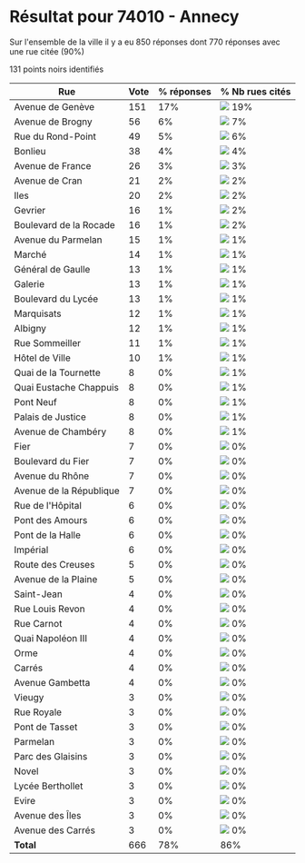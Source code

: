 # Résultat pour 74010 - Annecy

Sur l'ensemble de la ville il y a eu 850 réponses dont 770 réponses avec une rue citée (90%)

131 points noirs identifiés

| Rue | Vote | % réponses | % Nb rues cités|
|-----|------|------------|----------------|
| Avenue de Genève | 151 | 17% | <img src="../../img/bar_19.gif" />&nbsp;19%|
| Avenue de Brogny | 56 | 6% | <img src="../../img/bar_7.gif" />&nbsp;7%|
| Rue du Rond-Point | 49 | 5% | <img src="../../img/bar_6.gif" />&nbsp;6%|
| Bonlieu | 38 | 4% | <img src="../../img/bar_4.gif" />&nbsp;4%|
| Avenue de France | 26 | 3% | <img src="../../img/bar_3.gif" />&nbsp;3%|
| Avenue de Cran | 21 | 2% | <img src="../../img/bar_2.gif" />&nbsp;2%|
| Iles | 20 | 2% | <img src="../../img/bar_2.gif" />&nbsp;2%|
| Gevrier | 16 | 1% | <img src="../../img/bar_2.gif" />&nbsp;2%|
| Boulevard de la Rocade | 16 | 1% | <img src="../../img/bar_2.gif" />&nbsp;2%|
| Avenue du Parmelan | 15 | 1% | <img src="../../img/bar_1.gif" />&nbsp;1%|
| Marché | 14 | 1% | <img src="../../img/bar_1.gif" />&nbsp;1%|
| Général de Gaulle | 13 | 1% | <img src="../../img/bar_1.gif" />&nbsp;1%|
| Galerie | 13 | 1% | <img src="../../img/bar_1.gif" />&nbsp;1%|
| Boulevard du Lycée | 13 | 1% | <img src="../../img/bar_1.gif" />&nbsp;1%|
| Marquisats | 12 | 1% | <img src="../../img/bar_1.gif" />&nbsp;1%|
| Albigny | 12 | 1% | <img src="../../img/bar_1.gif" />&nbsp;1%|
| Rue Sommeiller | 11 | 1% | <img src="../../img/bar_1.gif" />&nbsp;1%|
| Hôtel de Ville | 10 | 1% | <img src="../../img/bar_1.gif" />&nbsp;1%|
| Quai de la Tournette | 8 | 0% | <img src="../../img/bar_1.gif" />&nbsp;1%|
| Quai Eustache Chappuis | 8 | 0% | <img src="../../img/bar_1.gif" />&nbsp;1%|
| Pont Neuf | 8 | 0% | <img src="../../img/bar_1.gif" />&nbsp;1%|
| Palais de Justice | 8 | 0% | <img src="../../img/bar_1.gif" />&nbsp;1%|
| Avenue de Chambéry | 8 | 0% | <img src="../../img/bar_1.gif" />&nbsp;1%|
| Fier | 7 | 0% | <img src="../../img/bar_0.gif" />&nbsp;0%|
| Boulevard du Fier | 7 | 0% | <img src="../../img/bar_0.gif" />&nbsp;0%|
| Avenue du Rhône | 7 | 0% | <img src="../../img/bar_0.gif" />&nbsp;0%|
| Avenue de la République | 7 | 0% | <img src="../../img/bar_0.gif" />&nbsp;0%|
| Rue de l'Hôpital | 6 | 0% | <img src="../../img/bar_0.gif" />&nbsp;0%|
| Pont des Amours | 6 | 0% | <img src="../../img/bar_0.gif" />&nbsp;0%|
| Pont de la Halle | 6 | 0% | <img src="../../img/bar_0.gif" />&nbsp;0%|
| Impérial | 6 | 0% | <img src="../../img/bar_0.gif" />&nbsp;0%|
| Route des Creuses | 5 | 0% | <img src="../../img/bar_0.gif" />&nbsp;0%|
| Avenue de la Plaine | 5 | 0% | <img src="../../img/bar_0.gif" />&nbsp;0%|
| Saint-Jean | 4 | 0% | <img src="../../img/bar_0.gif" />&nbsp;0%|
| Rue Louis Revon | 4 | 0% | <img src="../../img/bar_0.gif" />&nbsp;0%|
| Rue Carnot | 4 | 0% | <img src="../../img/bar_0.gif" />&nbsp;0%|
| Quai Napoléon III | 4 | 0% | <img src="../../img/bar_0.gif" />&nbsp;0%|
| Orme | 4 | 0% | <img src="../../img/bar_0.gif" />&nbsp;0%|
| Carrés | 4 | 0% | <img src="../../img/bar_0.gif" />&nbsp;0%|
| Avenue Gambetta | 4 | 0% | <img src="../../img/bar_0.gif" />&nbsp;0%|
| Vieugy | 3 | 0% | <img src="../../img/bar_0.gif" />&nbsp;0%|
| Rue Royale | 3 | 0% | <img src="../../img/bar_0.gif" />&nbsp;0%|
| Pont de Tasset | 3 | 0% | <img src="../../img/bar_0.gif" />&nbsp;0%|
| Parmelan | 3 | 0% | <img src="../../img/bar_0.gif" />&nbsp;0%|
| Parc des Glaisins | 3 | 0% | <img src="../../img/bar_0.gif" />&nbsp;0%|
| Novel | 3 | 0% | <img src="../../img/bar_0.gif" />&nbsp;0%|
| Lycée Berthollet | 3 | 0% | <img src="../../img/bar_0.gif" />&nbsp;0%|
| Evire | 3 | 0% | <img src="../../img/bar_0.gif" />&nbsp;0%|
| Avenue des Îles | 3 | 0% | <img src="../../img/bar_0.gif" />&nbsp;0%|
| Avenue des Carrés | 3 | 0% | <img src="../../img/bar_0.gif" />&nbsp;0%|
| **Total** | 666 | 78% | 86%|
